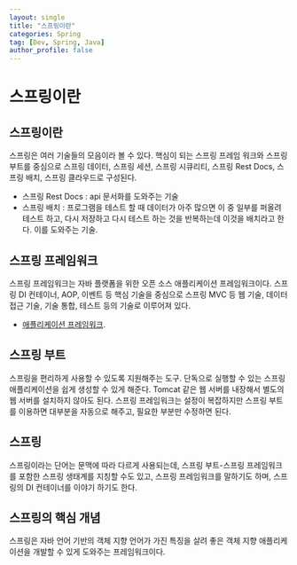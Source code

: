 ```yaml
---
layout: single
title: "스프링이란"
categories: Spring
tag: [Dev, Spring, Java]
author_profile: false
---
```


# 스프링이란

## 스프링이란

스프링은 여러 기술들의 모음이라 볼 수 있다. 핵심이 되는 스프링 프레임 워크와 스프링 부트를 중심으로 스프링 데이터, 스프링 세션, 스프링 시큐리티, 스프링 Rest Docs, 스프링 배치, 스프링 클라우드로 구성된다.

- 스프링 Rest Docs : api 문서화를 도와주는 기술
- 스프링 배치 : 프로그램을 테스트 할 때 데이터가 아주 많으면 이 중 일부를 퍼올려 테스트 하고, 다시 저장하고 다시 테스트 하는 것을 반복하는데 이것을 배치라고 한다. 이를 도와주는 기술.

## 스프링 프레임워크

스프링 프레임워크는 자바 플랫폼을 위한 오픈 소스 애플리케이션 프레임워크이다. 스프링 DI 컨테이너, AOP, 이벤트 등 핵심 기술을 중심으로 스프링 MVC 등 웹 기술, 데이터 접근 기술, 기술 통합, 테스트 등의 기술로 이루어져 있다.

- [애플리케이션 프레임워크](https://gist.github.com/vandbt/480c9f9c918a2ad1d1838d5741ba89bd).

## 스프링 부트

스프링을 편리하게 사용할 수 있도록 지원해주는 도구. 단독으로 실행할 수 있는 스프링 애플리케이션을 쉽게 생성할 수 있게 해준다. Tomcat 같은 웹 서버를 내장해서 별도의 웹 서버를 설치하지 않아도 된다. 스프링 프레임워크는 설정이 복잡하지만 스프링 부트를 이용하면 대부분을 자동으로 해주고, 필요한 부분만 수정하면 된다.

## 스프링

스프링이라는 단어는 문맥에 따라 다르게 사용되는데, 스프링 부트-스프링 프레임워크를 포함한 스프링 생태계를 지칭할 수도 있고, 스프링 프레임워크를 말하기도 하며, 스프링의 DI 컨테이너를 이야기 하기도 한다.

## 스프링의 핵심 개념

스프링은 자바 언어 기반의 객체 지향 언어가 가진 특징을 살려 좋은 객체 지향 애플리케이션을 개발할 수 있게 도와주는 프레임워크이다.